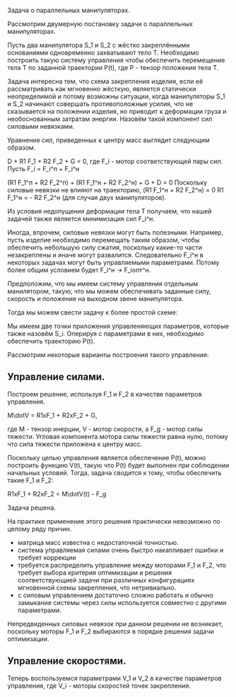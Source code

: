 Задача о параллельных манипуляторах.

Рассмотрим двумерную постановку задачи о параллельных манипуляторах.

Пусть два манипулятора S_1 и S_2 с жёстко закреплёнными основаниями одновременно захватывают тело T. Необходимо построить такую систему управления чтобы обеспечить перемещение тела T по заданной траектории P(t), где P - тензор положения тела T.


Задача интересна тем, что схема закрепления изделия, если её рассматривать как мгновенно жёсткую, является статически неопределимой и потому возможны ситуации, когда манипуляторы S_1 и S_2 начинают совершать противоположные усилия, что не сказывается на положении изделия, но приводит к деформации груза и необоснованным затратам энергии. Назовём такой компонент сил силовыми невязками. 

Уравнение сил, приведенных к центру масс выглядит следующим образом.

D + R1 F_1 + R2 F_2 + G = 0, где F_i - мотор соответствующей пары сил.
Пусть F_i = F_i^п + F_i^н

(R1 F_1^п + R2 F_2^п) + (R1 F_1^н + R2 F_2^н) + G + D = 0
Поскольку силовые невязки не влияют на траекторию, (R1 F_1^н + R2 F_2^н) = 0
R1 F_1^н = - R2 F_2^н (для случая двух манипуляторов).

Из условия недопущения деформации тела T получаем, что нашей задачей также является минимизация сил F_i^н.

Иногда, впрочем, силовые невязки могут быть полезными. Например, пусть изделие необходимо перемещать таким образом, чтобы обеспечить небольшую силу сжатия, поскольку какие-то части незакреплены и иначе могут развалится. Следовательно F_i^н в некоторых задачах могут быть управляемыми параметрами. Потому более общим условием будет F_i^н -> F_iопт^н.


Предположим, что мы имеем систему управления отдельным манилятором, такую, что мы можем обеспечивать заданные силу, скорость и положение на выходном звене манипулятора.

Тогда мы можем свести задачу к более простой схеме:



Мы имеем две точки приложения управленяющих параметров, которые также назовём S_i. Оперируя с параметрами в них, необходимо обеспечить траекторию P(t).

Рассмотрим некоторые варианты построения такого управления:

## Управление силами.
Построем решение, используя F_1 и F_2 в качестве параметров управления.

M\dotV = R1xF_1 + R2xF_2 + G,

где M - тензор инерции, V - мотор скорости, а F_g - мотор силы тяжести. Угловая компонента мотора силы тяжести равна нулю, потому что сила тяжести приложена к центру масс.

Поскольку целью управления является обеспечение P(t), можно построить функцию V(t), такую что P(t) будет выполнен при соблюдении начальных условий. Тогда, задача сводится к тому, чтобы обеспечить такие F_1 и F_2:

R1xF_1 + R2xF_2 = M\dotV(t) - F_g

Задача решена.

На практике применение этого решения практически невозможно по целому ряду причин.
- матрица масс известна с недостаточной точностью.
- система управляемая силами очень быстро накапливает ошибки и требует коррекции
- требуется распределить управление между моторами F_1 и F_2, что требует выбора критерия оптимизации и решения соответствующией задачи при различных конфигурациях мгновенной схемы закрепления, что нетривиально.
- с силовым управлением достаточно сложно работать и обычно замыкание системы через силы используется совместно с другими параметрами. 

Непредвиденных силовых невязок при данном решении не возникает, поскольку моторы F_1 и F_2 выбираются в порядке решения задачи оптимизации. 

## Управление скоростями.
Теперь воспользуемся параметрами V_1 и V_2 в качестве параметров управления, где V_i - моторы скоростей точек закрепления.


